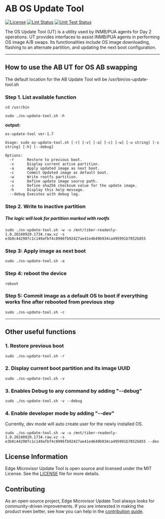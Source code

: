# AB OS Update Tool
[![License](https://img.shields.io/badge/License-MIT-blue.svg)](./LICENSE)
[![Lint Status](https://https://github.com/open-edge-platform/edge-microvisor-update-tool/actions/workflows/lint-sh.yml/badge.svg)](https://github.com/open-edge-platform/edge-microvisor-update-tool/actions/workflows/lint-sh.yml)
[![Unit Test Status](https://https://github.com/open-edge-platform/edge-microvisor-update-tool/actions/workflows/unit-test.yml/badge.svg)](https://[github.com/intel-innersource/os.linux.tiberos.ab-update](https://github.com/open-edge-platform/edge-microvisor-update-tool)/actions/workflows/unit-test.yml)

The OS Update Tool (UT) is a utility used by INMB/PUA agents for Day 2 operations. UT provides interfaces to assist INMB/PUA agents in performing OS image A/B swaps. Its functionalities include OS image downloading, flashing to an alternate partition, and updating the next boot configuration.

___
## How to use the AB UT for OS AB swapping

The default location for the AB Update Tool will be /usr/bin/os-update-tool.sh

### Step 1. List available function
```
cd /usr/bin
```
```
sudo ./os-update-tool.sh -h
```
**output:**
```
os-update-tool ver-1.7

Usage: sudo os-update-tool.sh [-r] [-v] [-a] [-c] [-w] [-u string] [-s string] [-h] [--debug]

Options:
  -r      Restore to previous boot.
  -v      Display current active partition.
  -a      Apply updated image as next boot.
  -c      Commit Updated image as default boot.
  -w      Write rootfs partition.
  -u      Define update image source path.
  -s      Define sha256 checksum value for the update image.
  -h      Display this help message.
  --debug Executes with debug log.
```

### Step 2. Write to inactive partition

##### The logic will look for partition marked with rootfs
```
sudo ./os-update-tool.sh -w -u /mnt/tiber-readonly-1.0.20240920.1734.raw.xz -s e3b0c44298fc1c149afbf4c8996fb92427ae41e4649b934ca495991b7852b855
```

### Step 3: Apply image as next boot
```
sudo ./os-update-tool.sh -a
```

### Step 4: reboot the device
```
reboot
```

### Step 5: Commit image as a default OS to boot if everything works fine after rebooted from previous step
```
sudo ./os-update-tool.sh -c
```

___
## Other useful functions

### 1. Restore previous boot
```
sudo ./os-update-tool.sh -r
```

### 2. Display current boot partition and its image UUID
```
sudo ./os-update-tool.sh -v
```

### 3. Enables Debug to any command by adding "--debug"
```
sudo ./os-update-tool.sh -v --debug
```

### 4. Enable developer mode by adding "--dev"

Currently, dev mode will auto create user for the newly installed OS.

```
sudo ./os-update-tool.sh -w -u /mnt/tiber-readonly-1.0.20240920.1734.raw.xz -s e3b0c44298fc1c149afbf4c8996fb92427ae41e4649b934ca495991b7852b855 --dev
```
## License Information

Edge Microvisor Update Tool is open source and licensed under the MIT License. See the [LICENSE](./LICENSE) file for more details.

## Contributing

As an open-source project, Edge Microvisor Update Tool always looks for community-driven improvements. If you are interested in making the product even better, see how you can help in the [contribution guide](./CONTRIBUTING.md).
